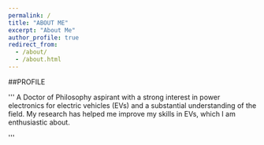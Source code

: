 ```yaml
---
permalink: /
title: "ABOUT ME" 
excerpt: "About Me"
author_profile: true
redirect_from: 
  - /about/
  - /about.html
---
```

##PROFILE

'''
A Doctor of Philosophy aspirant with a strong interest in power electronics for electric vehicles (EVs) and a substantial
understanding of the field. My research has helped me improve my skills in EVs, which I am enthusiastic about.

'''
